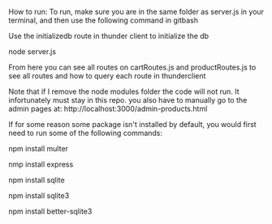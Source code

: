 How to run:
To run, make sure you are in the same folder as server.js in your terminal, and then use the following command in gitbash

Use the initializedb route in thunder client to initialize the db

node server.js

From here you can see all routes on cartRoutes.js and productRoutes.js to see all routes and how to query each route in thunderclient

Note that if I remove the node modules folder the code will not run. It infortunately must stay in this repo.
you also have to manually go to the admin pages at: http://localhost:3000/admin-products.html



If for some reason some package isn't installed by default, you would first need to run some of the following commands:




npm install multer




nmp install express




npm install sqlite



npm install sqlite3




npm install better-sqlite3
